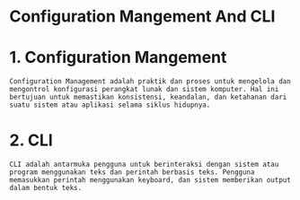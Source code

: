 # Configuration Mangement And CLI

# 1. Configuration Mangement
    Configuration Management adalah praktik dan proses untuk mengelola dan mengontrol konfigurasi perangkat lunak dan sistem komputer. Hal ini bertujuan untuk memastikan konsistensi, keandalan, dan ketahanan dari suatu sistem atau aplikasi selama siklus hidupnya.

# 2. CLI
    CLI adalah antarmuka pengguna untuk berinteraksi dengan sistem atau program menggunakan teks dan perintah berbasis teks. Pengguna memasukkan perintah menggunakan keyboard, dan sistem memberikan output dalam bentuk teks.